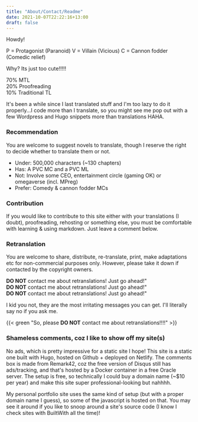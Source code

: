 ```yaml
---
title: "About/Contact/Readme"
date: 2021-10-07T22:22:16+13:00
draft: false
---
```


Howdy! 

P = Protagonist (Paranoid)
V = Villain (Vicious)
C = Cannon fodder (Comedic relief)

Why? Its just too cute!!!!!

70% MTL  
20% Proofreading  
10% Traditional TL

It's been a while since I last translated stuff and I'm too lazy to do it properly...I code more than I translate, so you might see me pop out with a few Wordpress and Hugo snippets more than translations HAHA.

### Recommendation

You are welcome to suggest novels to translate, though I reserve the right to decide whether to translate them or not.

- Under: 500,000 characters (~130 chapters)
- Has: A PVC MC and a PVC ML
- Not: Involve some CEO, entertainment circle (gaming OK) or omegaverse (incl. MPreg)
- Prefer: Comedy & cannon fodder MCs

### Contribution

If you would like to contribute to this site either with your translations (I doubt), proofreading, rehosting or something else, you must be comfortable with learning & using markdown. Just leave a comment below.

### Retranslation

You are welcome to share, distribute, re-translate, print, make adaptations etc for non-commercial purposes only. However, please take it down if contacted by the copyright owners.

**DO NOT** contact me about retranslations! Just go ahead!"  
**DO NOT** contact me about retranslations! Just go ahead!"  
**DO NOT** contact me about retranslations! Just go ahead!"

I kid you not, they are the most irritating messages you can get. I'll literally say no if you ask me.

{{< green "So, please **DO NOT** contact me about retranslations!!!!" >}}

### Shameless comments, coz I like to show off my site(s)

No ads, which is pretty impressive for a static site I hope! This site is a static one built with Hugo, hosted on Github + deployed on Netlify. The comments box is made from Remark42, coz the free version of Disqus still has ads/tracking, and that's hosted by a Docker container in a free Oracle server. The setup is free, so technically I could buy a domain name (~$10 per year) and make this site super professional-looking but nahhhh.

My personal portfolio site uses the same kind of setup (but with a proper domain name I guess), so some of the javascript is hosted on that. You may see it around if you like to snoop around a site's source code (I know I check sites with BuiltWith all the time)!